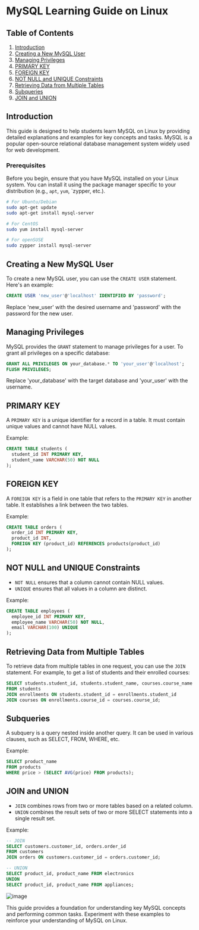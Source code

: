 # MySQL Learning Guide on Linux

## Table of Contents
1. [Introduction](#introduction)
2. [Creating a New MySQL User](#creating-a-new-mysql-user)
3. [Managing Privileges](#managing-privileges)
4. [PRIMARY KEY](#primary-key)
5. [FOREIGN KEY](#foreign-key)
6. [NOT NULL and UNIQUE Constraints](#not-null-and-unique-constraints)
7. [Retrieving Data from Multiple Tables](#retrieving-data-from-multiple-tables)
8. [Subqueries](#subqueries)
9. [JOIN and UNION](#join-and-union)

## Introduction
This guide is designed to help students learn MySQL on Linux by providing detailed explanations and examples for key concepts and tasks. MySQL is a popular open-source relational database management system widely used for web development.

### Prerequisites
Before you begin, ensure that you have MySQL installed on your Linux system. You can install it using the package manager specific to your distribution (e.g., `apt`, `yum`, `zypper, etc.).

```bash
# For Ubuntu/Debian
sudo apt-get update
sudo apt-get install mysql-server

# For CentOS
sudo yum install mysql-server

# For openSUSE
sudo zypper install mysql-server
```

## Creating a New MySQL User
To create a new MySQL user, you can use the `CREATE USER` statement. Here's an example:

```sql
CREATE USER 'new_user'@'localhost' IDENTIFIED BY 'password';
```

Replace 'new_user' with the desired username and 'password' with the password for the new user.

## Managing Privileges
MySQL provides the `GRANT` statement to manage privileges for a user. To grant all privileges on a specific database:

```sql
GRANT ALL PRIVILEGES ON your_database.* TO 'your_user'@'localhost';
FLUSH PRIVILEGES;
```

Replace 'your_database' with the target database and 'your_user' with the username.

## PRIMARY KEY
A `PRIMARY KEY` is a unique identifier for a record in a table. It must contain unique values and cannot have NULL values.

Example:

```sql
CREATE TABLE students (
  student_id INT PRIMARY KEY,
  student_name VARCHAR(50) NOT NULL
);
```

## FOREIGN KEY
A `FOREIGN KEY` is a field in one table that refers to the `PRIMARY KEY` in another table. It establishes a link between the two tables.

Example:

```sql
CREATE TABLE orders (
  order_id INT PRIMARY KEY,
  product_id INT,
  FOREIGN KEY (product_id) REFERENCES products(product_id)
);
```

## NOT NULL and UNIQUE Constraints
- `NOT NULL` ensures that a column cannot contain NULL values.
- `UNIQUE` ensures that all values in a column are distinct.

Example:

```sql
CREATE TABLE employees (
  employee_id INT PRIMARY KEY,
  employee_name VARCHAR(50) NOT NULL,
  email VARCHAR(100) UNIQUE
);
```

## Retrieving Data from Multiple Tables
To retrieve data from multiple tables in one request, you can use the `JOIN` statement. For example, to get a list of students and their enrolled courses:

```sql
SELECT students.student_id, students.student_name, courses.course_name
FROM students
JOIN enrollments ON students.student_id = enrollments.student_id
JOIN courses ON enrollments.course_id = courses.course_id;
```

## Subqueries
A subquery is a query nested inside another query. It can be used in various clauses, such as SELECT, FROM, WHERE, etc.

Example:

```sql
SELECT product_name
FROM products
WHERE price > (SELECT AVG(price) FROM products);
```

## JOIN and UNION
- `JOIN` combines rows from two or more tables based on a related column.
- `UNION` combines the result sets of two or more SELECT statements into a single result set.

Example:

```sql
-- JOIN
SELECT customers.customer_id, orders.order_id
FROM customers
JOIN orders ON customers.customer_id = orders.customer_id;

-- UNION
SELECT product_id, product_name FROM electronics
UNION
SELECT product_id, product_name FROM appliances;
```

![image](https://github.com/LWSSIM/alx-higher_level_programming/assets/127129101/74e86347-8742-486a-a551-d01fc1e4498c)

This guide provides a foundation for understanding key MySQL concepts and performing common tasks. Experiment with these examples to reinforce your understanding of MySQL on Linux.
